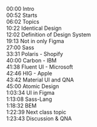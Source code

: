 00:00 Intro  
00:52 Starts  
06:02 Topics  
10:22 Identical Design  
12:02 Definition of Design System  
19:13 Not in only Figma  
27:00 Sass  
33:31 Polaris - Shopify  
40:00 Carbon - IBM  
41:38 Fluent UI - Microsoft  
42:46 HIG -  Apple  
43:42 Material UI and QNA  
45:00 Atomic Design  
1:03:34 UI in Figma  
1:13:08 Sass-Lang  
1:18:32 BEM  
1:22:39 Next class topic  
1:23:43 Discussion & QNA
